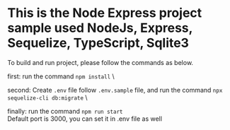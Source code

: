 # This is the Node Express project sample used NodeJs, Express, Sequelize, TypeScript, Sqlite3

To build and run project, please follow the commands as below.

first: run the command `npm install`  \

second: Create `.env` file follow `.env.sample` file, and run the command `npx sequelize-cli db:migrate` \

finally: run the command `npm run start` \
Default port is 3000, you can set it in .env file as well
